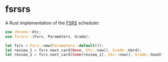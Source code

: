 # fsrsrs

A Rust implementation of the [FSRS](https://github.com/open-spaced-repetition/fsrs4anki/wiki/The-Algorithm) scheduler.

```rust
use chrono::Utc;
use fsrsrs::{Fsrs, Parameters, Grade};

let fsrs = Fsrs::new(Parameters::default());
let review_1 = fsrs.next_card(None, Utc::now(), Grade::Hard);
let review_2 = fsrs.next_card(Some(review_1), Utc::now(), Grade::Good);
```
